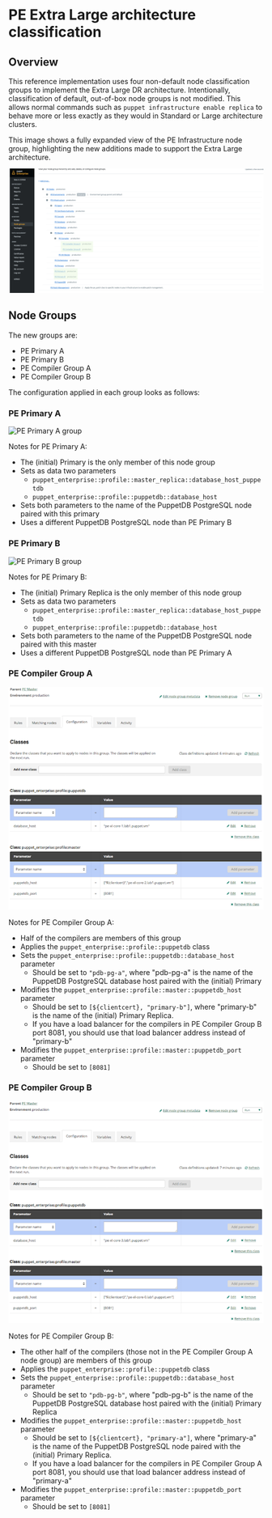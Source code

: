 # PE Extra Large architecture classification #

## Overview

This reference implementation uses four non-default node classification groups to implement the Extra Large DR architecture. Intentionally, classification of default, out-of-box node groups is not modified. This allows normal commands such as `puppet infrastructure enable replica` to behave more or less exactly as they would in Standard or Large architecture clusters.

This image shows a fully expanded view of the PE Infrastructure node group, highlighting the new additions made to support the Extra Large architecture.

![PE Classification tree](images/pe-xl-classification.png)

## Node Groups

The new groups are:

* PE Primary A
* PE Primary B
* PE Compiler Group A
* PE Compiler Group B

The configuration applied in each group looks as follows:

### PE Primary A

![PE Primary A group](images/pe-master-a.png)

Notes for PE Primary A:

* The (initial) Primary is the only member of this node group
* Sets as data two parameters
    * `puppet_enterprise::profile::master_replica::database_host_puppetdb`
    * `puppet_enterprise::profile::puppetdb::database_host`
* Sets both parameters to the name of the PuppetDB PostgreSQL node paired with this primary
* Uses a different PuppetDB PostgreSQL node than PE Primary B

### PE Primary B
![PE Primary B group](images/pe-master-b.png)

Notes for PE Primary B:

* The (initial) Primary Replica is the only member of this node group
* Sets as data two parameters
    * `puppet_enterprise::profile::master_replica::database_host_puppetdb`
    * `puppet_enterprise::profile::puppetdb::database_host`
* Sets both parameters to the name of the PuppetDB PostgreSQL node paired with this master
* Uses a different PuppetDB PostgreSQL node than PE Primary A

### PE Compiler Group A
![PE Compiler Group A group](images/pe-compiler-group-a.png)

Notes for PE Compiler Group A:

* Half of the compilers are members of this group
* Applies the `puppet_enterprise::profile::puppetdb` class
* Sets the `puppet_enterprise::profile::puppetdb::database_host` parameter
    * Should be set to `"pdb-pg-a"`, where "pdb-pg-a" is the name of the PuppetDB PostgreSQL database host paired with the (initial) Primary
* Modifies the `puppet_enterprise::profile::master::puppetdb_host` parameter
    * Should be set to `[${clientcert}, "primary-b"]`, where "primary-b" is the name of the (initial) Primary Replica.
    * If you have a load balancer for the compilers in PE Compiler Group B port 8081, you should use that load balancer address instead of "primary-b"
* Modifies the `puppet_enterprise::profile::master::puppetdb_port` parameter
    * Should be set to `[8081]`

### PE Compiler Group B
![PE Compiler Group B group](images/pe-compiler-group-b.png)

Notes for PE Compiler Group B:

* The other half of the compilers (those not in the PE Compiler Group A node group) are members of this group
* Applies the `puppet_enterprise::profile::puppetdb` class
* Sets the `puppet_enterprise::profile::puppetdb::database_host` parameter
    * Should be set to `"pdb-pg-b"`, where "pdb-pg-b" is the name of the PuppetDB PostgreSQL database host paired with the (initial) Primary Replica
* Modifies the `puppet_enterprise::profile::master::puppetdb_host` parameter
    * Should be set to `[${clientcert}, "primary-a"]`, where "primary-a" is the name of the PuppetDB PostgreSQL node paired with the (initial) Primary Replica.
    * If you have a load balancer for the compilers in PE Compiler Group A port 8081, you should use that load balancer address instead of "primary-a"
* Modifies the `puppet_enterprise::profile::master::puppetdb_port` parameter
    * Should be set to `[8081]`
